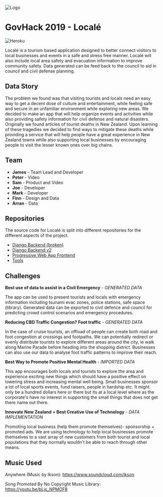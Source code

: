 ![Logo](https://raw.githubusercontent.com/TeamIO-NZ/GovHack2019/master/docs/logo.svg)

# GovHack 2019 - Localé

![Heroku](https://heroku-badge.herokuapp.com/?app=team-io-locale&style=flat)

Localé is a tourism based application designed to better connect visitors to local businesses and events in a safe and stress free manner. Localé will also include local area safety and evacuation information to improve community safety. Data generated can be feed back to the council to aid in council and civil defense planning.

## Data Story

The problem we found was that visiting tourists and locals need an easy way to get a decent dose of culture and entertainment, while feeling safe and secure in an unfamiliar environment while exploring new areas. We decided to make an app that will help organize events and activities while also providing safety information for civil defense and natural disasters.
Originally we found articles of tourist deaths in New Zealand. Upon learning of these tragedies we decided to find ways to mitigate these deaths while providing a service that will help people have a great experience in New Zealand towns while also supporting local businesses by encouraging people to visit the lesser known ones over big chains.

## Team

* **James** - Team Lead and Developer
* **Peter** - Video
* **Sam** - Product and Video
* **Joe** - Developer
* **Mark** - Developer
* **Finn** - Design and Data
* **Arran** - Data

## Repositories

The source code for Localé is split into different repositories for the different aspects of the project.

* [Django Backend (broken)](https://github.com/TeamIO-NZ/locale-backend/)
* [Django Backend v2](https://github.com/TeamIO-NZ/locale-backend-v2/)
* [Progressive Web App Frontend](https://github.com/TeamIO-NZ/locale-pwa/)
* [Tools](https://github.com/TeamIO-NZ/local-tools)

## Challenges

**Best use of data to assist in a Civil Emergency** - *GENERATED DATA*

The app can be used to present tourists and locals with emergency information including tsunami evac zones, police stations, safe space (library). Generated data can be exported to civil defence and council for predicting crowd control scenarios and emergency procedures.

**Reducing CBD Traffic Congestion? Foot traffic** - *GENERATED DATA*

In the case of cruise tourists, an offload of people can create both road and foot congestion at crossings and footpaths. We can potentially redirect or evenly distribute tourists to explore different areas around the city, ie walk along Marine Parade before heading into the shopping district. Businesses can also use our data to analyse foot traffic patterns to improve their reach.

**Best Way to Promote Positive Mental Health** - *IMPORTED DATA*

This app encourages both locals and tourists to explore the area and experience exciting new things which should have a positive effect on lowering stress and increasing mental well being. Small businesses sponsor a lot of local sports events, fund raisers, people in hardship etc. It might only be a hundred dollars here or there but its at a local level where as the corporate's have no interest in supporting the small things that does not get there name out there.

**Innovate New Zealand + Best Creative Use of Technology** - *DATA IMPLEMENTATION*

Promoting local business (help them promote themselves)- sponsorship + promoted ads. We are using technology to help local businesses promote themselves to a vast array of new customers from both tourist and local populations that they normally wouldn't be able to reach through other means.

## Music Used

Anywhere (Music by Ikson): <https://www.soundcloud.com/ikson>

Song Promoted By No Copyright Music Library: <https://youtu.be/bLjs_NPMOF8>
